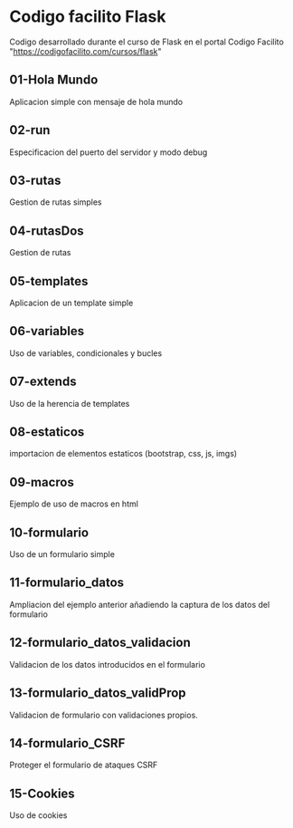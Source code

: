 # Codigo facilito Flask
Codigo desarrollado durante el curso de Flask en el portal Codigo Facilito "https://codigofacilito.com/cursos/flask"


## 01-Hola Mundo
Aplicacion simple con mensaje de hola mundo

## 02-run
Especificacion del puerto del servidor y modo debug

## 03-rutas
Gestion de rutas simples

## 04-rutasDos
Gestion de rutas

## 05-templates
Aplicacion de un template simple

## 06-variables
Uso de variables, condicionales y bucles

## 07-extends
Uso de la herencia de templates

## 08-estaticos
importacion de elementos estaticos (bootstrap, css, js, imgs)

## 09-macros
Ejemplo de uso de macros en html

## 10-formulario
Uso de un formulario simple

## 11-formulario_datos
Ampliacion del ejemplo anterior añadiendo la captura de los datos del formulario

## 12-formulario_datos_validacion
Validacion de los datos introducidos en el formulario

## 13-formulario_datos_validProp
Validacion de formulario con validaciones propios.

## 14-formulario_CSRF
Proteger el formulario de ataques CSRF

## 15-Cookies
Uso de cookies
